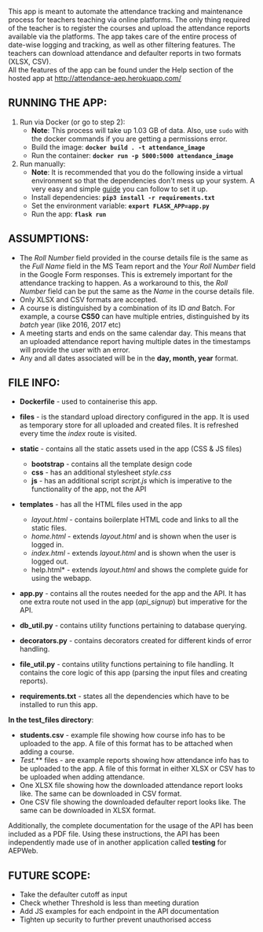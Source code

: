 This app is meant to automate the attendance tracking and maintenance process for teachers teaching via online platforms. The only thing required of the teacher is to register the courses and upload the attendance reports available via the platforms. The app takes care of the entire process of date-wise logging and tracking, as well as other filtering features. The teachers can download attendance and defaulter reports in two formats (XLSX, CSV).  
All the features of the app can be found under the Help section of the hosted app at http://attendance-aep.herokuapp.com/

## RUNNING THE APP:

1. Run via Docker (or go to step 2):
   - **Note**: This process will take up 1.03 GB of data. Also, use `sudo` with the docker commands if you are getting a permissions error.
   - Build the image: **`docker build . -t attendance_image`**
   - Run the container: **`docker run -p 5000:5000 attendance_image`**
2. Run manually:
   - **Note**: It is recommended that you do the following inside a virtual environment so that the dependencies don't mess up your system. A very easy and simple [guide](https://realpython.com/python-virtual-environments-a-primer/#using-virtual-environments) you can follow to set it up.
   - Install dependencies: **`pip3 install -r requirements.txt`**
   - Set the environment variable: **`export FLASK_APP=app.py`**
   - Run the app: **`flask run`**

## ASSUMPTIONS:

- The _Roll Number_ field provided in the course details file is the same as the _Full Name_ field in the MS Team report and the _Your Roll Number_ field in the Google Form responses. This is extremely important for the attendance tracking to happen.
  As a workaround to this, the _Roll Number_ field can be put the same as the _Name_ in the course details file.
- Only XLSX and CSV formats are accepted.
- A course is distinguished by a combination of its ID _and_ Batch. For example, a course **CS50** can have multiple entries, distinguished by its _batch_ year (like 2016, 2017 etc)
- A meeting starts and ends on the same calendar day. This means that an uploaded attendance report having multiple dates in the timestamps will provide the user with an error.
- Any and all dates associated will be in the **day, month, year** format.

## FILE INFO:

- **Dockerfile** - used to containerise this app.

- **files** - is the standard upload directory configured in the app. It is used as temporary store for all uploaded and created files. It is refreshed every time the _index_ route is visited.
- **static** - contains all the static assets used in the app (CSS & JS files)
  - **bootstrap** - contains all the template design code
  - **css** - has an additional stylesheet _style.css_
  - **js** - has an additional script _script.js_ which is imperative to the functionality of the app, not the API
- **templates** - has all the HTML files used in the app
  - _layout.html_ - contains boilerplate HTML code and links to all the static files.
  - _home.html_ - extends _layout.html_ and is shown when the user is logged in.
  - _index.html_ - extends _layout.html_ and is shown when the user is logged out.
  - help.html\* - extends _layout.html_ and shows the complete guide for using the webapp.
- **app.py** - contains all the routes needed for the app and the API. It has one extra route not used in the app (_api_signup_) but imperative for the API.
- **db_util.py** - contains utility functions pertaining to database querying.
- **decorators.py** - contains decorators created for different kinds of error handling.
- **file_util.py** - contains utility functions pertaining to file handling. It contains the core logic of this app (parsing the input files and creating reports).
- **requirements.txt** - states all the dependencies which have to be installed to run this app.

**In the test_files directory**:

- **students.csv** - example file showing how course info has to be uploaded to the app. A file of this format has to be attached when adding a course.
- **Test*.*** files - are example reports showing how attendance info has to be uploaded to the app. A file of this format in either XLSX or CSV has to be uploaded when adding attendance.
- One XLSX file showing how the downloaded attendance report looks like. The same can be downloaded in CSV format.
- One CSV file showing the downloaded defaulter report looks like. The same can be downloaded in XLSX format.

Additionally, the complete documentation for the usage of the API has been included as a PDF file. Using these instructions, the API has been independently made use of in another application called **testing** for AEPWeb.

## FUTURE SCOPE:

- Take the defaulter cutoff as input
- Check whether Threshold is less than meeting duration
- Add JS examples for each endpoint in the API documentation
- Tighten up security to further prevent unauthorised access
